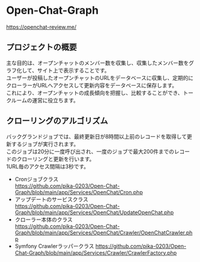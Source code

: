 # Open-Chat-Graph
https://openchat-review.me/

## プロジェクトの概要
主な目的は、オープンチャットのメンバー数を収集し、収集したメンバー数をグラフ化して、サイト上で表示することです。  
ユーザーが投稿したオープンチャットのURLをデータベースに収集し、定期的にクローラーがURLへアクセスして更新内容をデータベースに保存します。  
これにより、オープンチャットの成長傾向を把握し、比較することができ、トークルームの運営に役立ちます。　　

## クローリングのアルゴリズム
バックグランドジョブでは、最終更新日が8時間以上前のレコードを取得して更新するジョブが実行されます。  
このジョブは20分に一度呼び出され、一度のジョブで最大200件までのレコードのクローリングと更新を行います。  
1URL毎のアクセス間隔は3秒です。

* Cronジョブクラス  
https://github.com/pika-0203/Open-Chat-Graph/blob/main/app/Services/OpenChat/Cron.php
* アップデートのサービスクラス  
https://github.com/pika-0203/Open-Chat-Graph/blob/main/app/Services/OpenChat/UpdateOpenChat.php
* クローラー本体のクラス  
https://github.com/pika-0203/Open-Chat-Graph/blob/main/app/Services/OpenChat/Crawler/OpenChatCrawler.php
* Symfony Crawlerラッパークラス
https://github.com/pika-0203/Open-Chat-Graph/blob/main/app/Services/Crawler/CrawlerFactory.php
